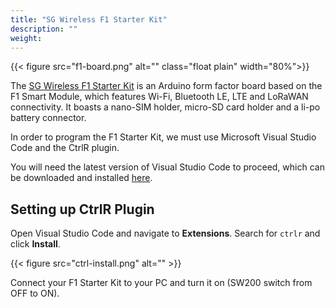 ```yaml
---
title: "SG Wireless F1 Starter Kit"
description: ""
weight: 
---
```


{{< figure src="f1-board.png" alt="" class="float plain" width="80%">}}

The [SG Wireless F1 Starter Kit](https://eshop.sgwireless.com/bundle-f1-starter-kit-with-cap-t-sensor/) is an Arduino form factor board based on the F1 Smart Module, which features Wi-Fi, Bluetooth LE, LTE and LoRaWAN connectivity. It boasts a nano-SIM holder, micro-SD card holder and a li-po battery connector.

<!--more-->

In order to program the F1 Starter Kit, we must use Microsoft Visual Studio Code and the CtrlR plugin.

You will need the latest version of Visual Studio Code to proceed, which can be downloaded and installed [here](https://code.visualstudio.com/?wt.mc_id=vscom_downloads).

## Setting up CtrlR Plugin

Open Visual Studio Code and navigate to **Extensions**. Search for `ctrlr` and click **Install**.

{{< figure src="ctrl-install.png" alt="" >}}

Connect your F1 Starter Kit to your PC and turn it on (SW200 switch from OFF to ON). 

